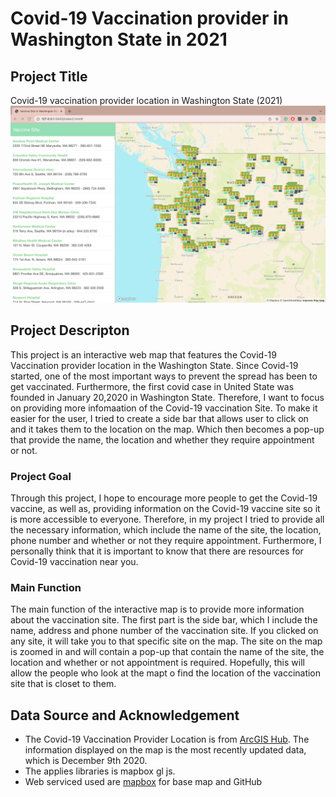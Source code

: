 # Covid-19 Vaccination provider in Washington State in 2021

## Project Title
Covid-19 vaccination provider location in Washington State (2021)
![Final Project on vaccination provider location](img/vaccinesite.png)

## Project Descripton 
This project is an interactive web map that features the Covid-19 Vaccination provider location in the Washington State. Since Covid-19 started, one of the most important ways to prevent the spread has been to get vaccinated. Furthermore, the first covid case in United State was founded in January 20,2020 in Washington State. Therefore, I want to focus on providing more infomaation of the Covid-19 vaccination Site. To make it easier for the user, I tried to create a side bar that allows user to click on and it takes them to the location on the map. Which then becomes a pop-up that provide the name, the location and whether they require appointment or not. 

### Project Goal 
Through this project, I hope to encourage more people to get the Covid-19 vaccine, as well as, providing information on the Covid-19 vaccine site so it is more accessible to everyone. Therefore, in my project I tried to provide all the necessary information, which include the name of the site, the location, phone number and whether or not they require appointment. Furthermore, I personally think that it is important to know that there are resources for Covid-19 vaccination near you. 

### Main Function 
The main function of the interactive map is to provide more information about the vaccination site. The first part is the side bar, which I include the name, address and phone number of the vaccination site. If you clicked on any site, it will take you to that specific site on the map. The site on the map is zoomed in and will contain a pop-up that contain the name of the site, the location and whether or not appointment is required. Hopefully, this will allow the people who look at the mapt o find the location of the vaccination site that is closet to them.

## Data Source and Acknowledgement
* The Covid-19 Vaccination Provider Location is from [ArcGIS Hub](https://hub.arcgis.com/datasets/c50a1a352e944a66aed98e61952051ef_0/explore?location=5.420724%2C-7.480419%2C2.18). The information displayed on the map is the most recently updated data, which is December 9th 2020.
* The applies libraries is mapbox gl js.
* Web serviced used are [mapbox](pk.eyJ1IjoibmxlcnR2IiwiYSI6ImNrd3ZzNDhkbDBvaHQyd3V0aWN4ZHhweG4ifQ.Urrs8iPJJv64653D_2GA3g) for base map and GitHub

